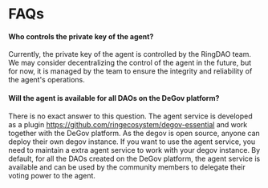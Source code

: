# FAQs

#### Who controls the private key of the agent?

Currently, the private key of the agent is controlled by the RingDAO team. We may consider decentralizing the control of the agent in the future, but for now, it is managed by the team to ensure the integrity and reliability of the agent's operations.

#### Will the agent is available for all DAOs on the DeGov platform?

There is no exact answer to this question. The agent service is developed as a plugin https://github.com/ringecosystem/degov-essential and work together with the DeGov platform. As the degov is open source, anyone can deploy their own degov instance. If you want to use the agent service, you need to maintain a extra agent service to work with your degov instance. By default, for all the DAOs created on the DeGov platform, the agent service is available and can be used by the community members to delegate their voting power to the agent.